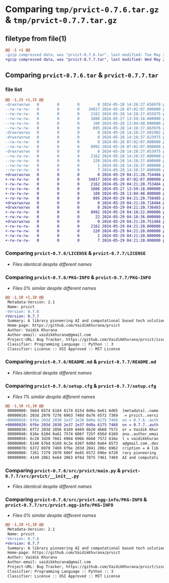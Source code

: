 # Comparing `tmp/prvict-0.7.6.tar.gz` & `tmp/prvict-0.7.7.tar.gz`

## filetype from file(1)

```diff
@@ -1 +1 @@
-gzip compressed data, was "prvict-0.7.6.tar", last modified: Tue May 28 14:28:37 2024, max compression
+gzip compressed data, was "prvict-0.7.7.tar", last modified: Wed May 29 04:21:20 2024, max compression
```

## Comparing `prvict-0.7.6.tar` & `prvict-0.7.7.tar`

### file list

```diff
@@ -1,15 +1,15 @@
-drwxrwxrwx   0        0        0        0 2024-05-28 14:28:37.656978 prvict-0.7.6/
--rw-rw-rw-   0        0        0    34817 2024-05-26 07:02:07.000000 prvict-0.7.6/LICENSE
--rw-rw-rw-   0        0        0     2162 2024-05-28 14:28:37.655975 prvict-0.7.6/PKG-INFO
--rw-rw-rw-   0        0        0     1606 2024-05-27 13:59:18.000000 prvict-0.7.6/README.md
--rw-rw-rw-   0        0        0      108 2024-05-28 13:04:48.000000 prvict-0.7.6/pyproject.toml
--rw-rw-rw-   0        0        0      695 2024-05-28 14:28:37.663976 prvict-0.7.6/setup.cfg
-drwxrwxrwx   0        0        0        0 2024-05-28 14:28:37.601982 prvict-0.7.6/src/
-drwxrwxrwx   0        0        0        0 2024-05-28 14:28:37.623975 prvict-0.7.6/src/prvict/
--rw-rw-rw-   0        0        0        0 2024-05-26 07:02:07.000000 prvict-0.7.6/src/prvict/__init__.py
--rw-rw-rw-   0        0        0     8992 2024-05-26 07:02:07.000000 prvict-0.7.6/src/prvict/main.py
-drwxrwxrwx   0        0        0        0 2024-05-28 14:28:37.653975 prvict-0.7.6/src/prvict.egg-info/
--rw-rw-rw-   0        0        0     2162 2024-05-28 14:28:37.000000 prvict-0.7.6/src/prvict.egg-info/PKG-INFO
--rw-rw-rw-   0        0        0      220 2024-05-28 14:28:37.000000 prvict-0.7.6/src/prvict.egg-info/SOURCES.txt
--rw-rw-rw-   0        0        0        1 2024-05-28 14:28:37.000000 prvict-0.7.6/src/prvict.egg-info/dependency_links.txt
--rw-rw-rw-   0        0        0        7 2024-05-28 14:28:37.000000 prvict-0.7.6/src/prvict.egg-info/top_level.txt
+drwxrwxrwx   0        0        0        0 2024-05-29 04:21:20.754484 prvict-0.7.7/
+-rw-rw-rw-   0        0        0    34817 2024-05-26 07:02:07.000000 prvict-0.7.7/LICENSE
+-rw-rw-rw-   0        0        0     2162 2024-05-29 04:21:20.753484 prvict-0.7.7/PKG-INFO
+-rw-rw-rw-   0        0        0     1606 2024-05-27 13:59:18.000000 prvict-0.7.7/README.md
+-rw-rw-rw-   0        0        0      108 2024-05-28 13:04:48.000000 prvict-0.7.7/pyproject.toml
+-rw-rw-rw-   0        0        0      695 2024-05-29 04:21:20.758485 prvict-0.7.7/setup.cfg
+drwxrwxrwx   0        0        0        0 2024-05-29 04:21:20.718484 prvict-0.7.7/src/
+drwxrwxrwx   0        0        0        0 2024-05-29 04:21:20.736483 prvict-0.7.7/src/prvict/
+-rw-rw-rw-   0        0        0     8992 2024-05-29 04:18:22.000000 prvict-0.7.7/src/prvict/__init__.py
+-rw-rw-rw-   0        0        0       22 2024-05-29 04:18:36.000000 prvict-0.7.7/src/prvict/main.py
+drwxrwxrwx   0        0        0        0 2024-05-29 04:21:20.751484 prvict-0.7.7/src/prvict.egg-info/
+-rw-rw-rw-   0        0        0     2162 2024-05-29 04:21:20.000000 prvict-0.7.7/src/prvict.egg-info/PKG-INFO
+-rw-rw-rw-   0        0        0      220 2024-05-29 04:21:20.000000 prvict-0.7.7/src/prvict.egg-info/SOURCES.txt
+-rw-rw-rw-   0        0        0        1 2024-05-29 04:21:20.000000 prvict-0.7.7/src/prvict.egg-info/dependency_links.txt
+-rw-rw-rw-   0        0        0        7 2024-05-29 04:21:20.000000 prvict-0.7.7/src/prvict.egg-info/top_level.txt
```

### Comparing `prvict-0.7.6/LICENSE` & `prvict-0.7.7/LICENSE`

 * *Files identical despite different names*

### Comparing `prvict-0.7.6/PKG-INFO` & `prvict-0.7.7/PKG-INFO`

 * *Files 0% similar despite different names*

```diff
@@ -1,10 +1,10 @@
 Metadata-Version: 2.1
 Name: prvict
-Version: 0.7.6
+Version: 0.7.7
 Summary: A library pioneering AI and computational based tech solutions.
 Home-page: https://github.com/VaidikKhurana/prvict
 Author: Vaidik Khurana
 Author-email: vaidikkhurana@gmail.com
 Project-URL: Bug Tracker, https://github.com/VaidikKhurana/prvict/issues
 Classifier: Programming Language :: Python :: 3
 Classifier: License :: OSI Approved :: MIT License
```

### Comparing `prvict-0.7.6/README.md` & `prvict-0.7.7/README.md`

 * *Files identical despite different names*

### Comparing `prvict-0.7.6/setup.cfg` & `prvict-0.7.7/setup.cfg`

 * *Files 1% similar despite different names*

```diff
@@ -1,10 +1,10 @@
 00000000: 5b6d 6574 6164 6174 615d 0d0a 6e61 6d65  [metadata]..name
 00000010: 203d 2070 7276 6963 740d 0a76 6572 7369   = prvict..versi
-00000020: 6f6e 203d 2030 2e37 2e36 0d0a 6175 7468  on = 0.7.6..auth
+00000020: 6f6e 203d 2030 2e37 2e37 0d0a 6175 7468  on = 0.7.7..auth
 00000030: 6f72 203d 2056 6169 6469 6b20 4b68 7572  or = Vaidik Khur
 00000040: 616e 610d 0a61 7574 686f 725f 656d 6169  ana..author_emai
 00000050: 6c20 3d20 7661 6964 696b 6b68 7572 616e  l = vaidikkhuran
 00000060: 6140 676d 6169 6c2e 636f 6d0d 0a64 6573  a@gmail.com..des
 00000070: 6372 6970 7469 6f6e 203d 2041 206c 6962  cription = A lib
 00000080: 7261 7279 2070 696f 6e65 6572 696e 6720  rary pioneering 
 00000090: 4149 2061 6e64 2063 6f6d 7075 7461 7469  AI and computati
```

### Comparing `prvict-0.7.6/src/prvict/main.py` & `prvict-0.7.7/src/prvict/__init__.py`

 * *Files identical despite different names*

### Comparing `prvict-0.7.6/src/prvict.egg-info/PKG-INFO` & `prvict-0.7.7/src/prvict.egg-info/PKG-INFO`

 * *Files 0% similar despite different names*

```diff
@@ -1,10 +1,10 @@
 Metadata-Version: 2.1
 Name: prvict
-Version: 0.7.6
+Version: 0.7.7
 Summary: A library pioneering AI and computational based tech solutions.
 Home-page: https://github.com/VaidikKhurana/prvict
 Author: Vaidik Khurana
 Author-email: vaidikkhurana@gmail.com
 Project-URL: Bug Tracker, https://github.com/VaidikKhurana/prvict/issues
 Classifier: Programming Language :: Python :: 3
 Classifier: License :: OSI Approved :: MIT License
```

